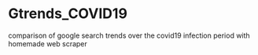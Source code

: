 # Gtrends_COVID19
comparison of google search trends over the covid19 infection period with homemade web scraper
